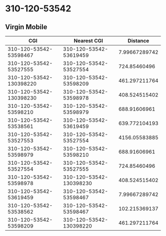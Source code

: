 # 310-120-53542
## Virgin Mobile


| CGI | Nearest CGI | Distance |
|-----|-------------|----------|
| 310-120-53542-53598467 | 310-120-53542-53619459 | 7.99667289742 |
| 310-120-53542-53527555 | 310-120-53542-53527554 | 724.85460496 |
| 310-120-53542-130398220 | 310-120-53542-53598209 | 461.297211764 |
| 310-120-53542-130398230 | 310-120-53542-53598978 | 408.524515402 |
| 310-120-53542-53598210 | 310-120-53542-53598979 | 688.91606961 |
| 310-120-53542-53538561 | 310-120-53542-53619459 | 639.772104193 |
| 310-120-53542-53527553 | 310-120-53542-53527554 | 4156.05583885 |
| 310-120-53542-53598979 | 310-120-53542-53598210 | 688.91606961 |
| 310-120-53542-53527554 | 310-120-53542-53527555 | 724.85460496 |
| 310-120-53542-53598978 | 310-120-53542-130398230 | 408.524515402 |
| 310-120-53542-53619459 | 310-120-53542-53598467 | 7.99667289742 |
| 310-120-53542-53538562 | 310-120-53542-53598467 | 102.215369137 |
| 310-120-53542-53598209 | 310-120-53542-130398220 | 461.297211764 |

